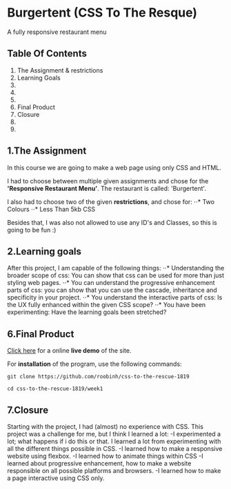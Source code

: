 # Burgertent (CSS To The Resque)
A fully responsive restaurant menu

## Table Of Contents
1. The Assignment & restrictions
2. Learning Goals
3. 
4. 
5. 
6. Final Product
7. Closure
8. 
9. 

## 1.The Assignment
In this course we are going to make a web page using only CSS and HTML. 

I had to choose between multiple given assignments and chose for the **'Responsive Restaurant Menu'**. The restaurant is called: 'Burgertent'.

I also had to choose two of the given **restrictions**, and chose for: 
⋅⋅* Two Colours
⋅⋅* Less Than 5kb CSS

Besides that, I was also not allowed to use any ID's and Classes, so this is going to be fun :)

## 2.Learning goals
After this project, I am capable of the following things:
⋅⋅* Understanding the broader scope of css: You can show that css can be used for more than just styling web pages.
⋅⋅* You can understand the progressive enhancement parts of css: you can show that you can use the cascade, inheritance and specificity in your project. 
⋅⋅* You understand the interactive parts of css: Is the UX fully enhanced within the given CSS scope?
⋅⋅* You have been experimenting: Have the learning goals been stretched?


## 6.Final Product
[Click here](linkje) for a online **live demo** of the site.

For **installation** of the program, use the following commands:
```
git clone https://github.com/roobinh/css-to-the-rescue-1819

cd css-to-the-rescue-1819/week1
```

## 7.Closure
Starting with the project, I had (almost) no experience with CSS. This project was a challenge for me, but I think I learned a lot:
-I experimented a lot; what happens if i do this or that. I learned a lot from experimenting with all the different things possible in CSS.
-I learned how to make a responsive website using flexbox.
-I learned how to animate things within CSS
-I learned about progressive enhancement, how to make a website responsible on all possible platforms and browsers.
-I learned how to make a page interactive using CSS only.
